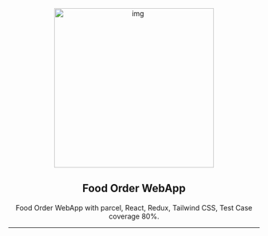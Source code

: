<div align="center" >

<img alt="img" height="320px" width="" src="https://www.xbytesolutions.com/assets/img/food-delivery-app/hero-screen.png" />
<h2>Food Order WebApp</h2>
<p>Food Order WebApp with parcel, React, Redux, Tailwind CSS, Test Case coverage 80%.</p>
<hr/>
</div>
